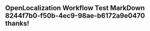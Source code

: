 <properties
ms.topic="hero-topic"
ms.test1="hero-topic"
ms.test2="test"/>

## OpenLocalization Workflow Test MarkDown 8244f7b0-f50b-4ec9-98ae-b6172a9e0470 thanks!
